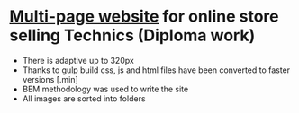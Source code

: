 # <a href="https://ivanraichev.github.io/GamingRoom-shopnew">Multi-page website</a>  for online store selling Technics (Diploma work)


- There is adaptive up to 320px
- Thanks to gulp build css, js and html files have been converted to faster versions [.min]
- BEM methodology was used to write the site
- All images are sorted into folders 
